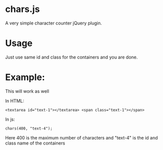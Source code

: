 chars.js
========

A very simple character counter jQuery plugin.


Usage
========
Just use same id and class for the containers and you are done.

Example:
========
This will work as well

In HTML:

`<textarea id="text-1"></textarea>
<span class="text-1"></span>`

In js:

`chars(400, "text-4");`

Here 400  is the maximum number of characters and "text-4" is the id and class name of the containers
